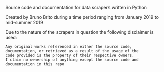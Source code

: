 Source code and documentation for data scrapers written in Python<br>

Created by Bruno Brito during a time period ranging from January 2019 to mid-summer 2019<br>

Due to the nature of the scrapers in question the following disclaimer is used:<br>
	
	Any original works referenced in either the source code, 
	documentation, or retrieved as a result of the usage of the 
	code provided is the property of their respective owners. 
	I claim no ownership of anything except the source code and documentation in this repo
